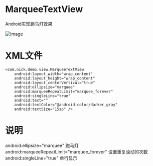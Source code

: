 # MarqueeTextView
Android实现跑马灯效果

![image](https://github.com/zhangxiaofan918/MarqueeTextView/blob/master/Images/device-2016-11-16-210740-37911618.gif)

# XML文件 
    <com.nick.demo.view.MarqueeTextView
		android:layout_width="wrap_content"
		android:layout_height="wrap_content"
		android:layout_centerVertical="true"
		android:ellipsize="marquee"
		android:marqueeRepeatLimit="marquee_forever"
		android:singleLine="true"
		android:text=""
		android:textColor="@android:color/darker_gray"
		android:textSize="15sp" />

# 说明
		    
 android:ellipsize="marquee"  跑马灯  
 android:marqueeRepeatLimit="marquee_forever" 设置重复滚动的次数  
 android:singleLine="true"  单行显示
